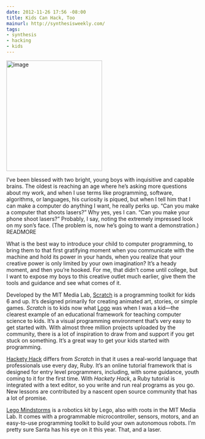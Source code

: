 ```yaml
---
date: 2012-11-26 17:56 -08:00
title: Kids Can Hack, Too
mainurl: http://synthesisweekly.com/
tags:
- synthesis
- hacking
- kids
---
```

<img class="right" alt="image" height="288" src="https://mattolson-blog.s3.amazonaws.com/mindstorms.png" width="250"/>

I&rsquo;ve been blessed with two bright, young boys with inquisitive and capable brains. The oldest is reaching an age where he&rsquo;s asking more questions about my work, and when I use terms like 
programming, software, algorithms, or languages, his curiosity is piqued, but when I tell him that I can make a computer do anything I want, he really perks up. &ldquo;Can you make a computer that 
shoots lasers?&rdquo; Why yes, yes I can. &ldquo;Can you make your phone shoot lasers?&rdquo; Probably, I say, noting the extremely impressed look on my son&rsquo;s face. (The problem is, now 
he&rsquo;s going to want a demonstration.)
READMORE

What is the best way to introduce your child to computer programming, to bring them to that first gratifying moment when you communicate with the machine and hold its power in your hands, when you 
realize that your creative power is only limited by your own imagination? It&rsquo;s a heady moment, and then you&rsquo;re hooked. For me, that didn&rsquo;t come until college, but I want to 
expose my boys to this creative outlet much earlier, give them the tools and guidance and see what comes of it.

Developed by the MIT Media Lab, [Scratch](http://scratch.mit.edu/) is a programming toolkit for kids 6 and up. It&rsquo;s designed primarily for creating animated art, stories, or simple games. _Scratch_ is 
to kids now what [Logo](http://el.media.mit.edu/logo-foundation/logo/programming.html) was when I was a kid&mdash;the clearest example of an educational framework for teaching computer science to kids. 
It&rsquo;s a visual programming environment that&rsquo;s very easy to get started with. With almost three million projects uploaded by the community, there is a lot of inspiration to draw from and 
support if you get stuck on something. It&rsquo;s a great way to get your kids started with programming.

[Hackety Hack](http://hackety.com/) differs from _Scratch_ in that it uses a real-world language that professionals use every day, Ruby. It&rsquo;s an online tutorial framework that is designed for entry 
level programmers, including, with some guidance, youth coming to it for the first time. With _Hackety Hack_, a Ruby tutorial is integrated with a text editor, so you write and run real programs 
as you go. New lessons are contributed by a nascent open source community that has a lot of promise.

[Lego Mindstorms](http://mindstorms.lego.com/) is a robotics kit by Lego, also with roots in the MIT Media Lab. It comes with a programmable microcontroller, sensors, motors, and an easy-to-use programming toolkit to 
build your own autonomous robots. I&rsquo;m pretty sure Santa has his eye on it this year. That, and a laser.

